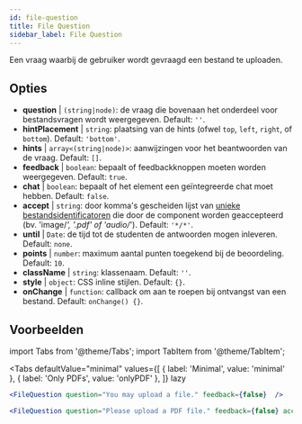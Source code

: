 ```yaml
---
id: file-question 
title: File Question
sidebar_label: File Question
---
```


Een vraag waarbij de gebruiker wordt gevraagd een bestand te uploaden.

## Opties

* __question__ | `(string|node)`: de vraag die bovenaan het onderdeel voor bestandsvragen wordt weergegeven. Default: `''`.
* __hintPlacement__ | `string`: plaatsing van de hints (ofwel `top`, `left`, `right`, of `bottom`). Default: `'bottom'`.
* __hints__ | `array<(string|node)>`: aanwijzingen voor het beantwoorden van de vraag. Default: `[]`.
* __feedback__ | `boolean`: bepaalt of feedbackknoppen moeten worden weergegeven. Default: `true`.
* __chat__ | `boolean`: bepaalt of het element een geïntegreerde chat moet hebben. Default: `false`.
* __accept__ | `string`: door komma's gescheiden lijst van [unieke bestandsidentificatoren](https://developer.mozilla.org/en-US/docs/Web/HTML/Element/input/file#unique_file_type_specifiers) die door de component worden geaccepteerd (bv. 'image/*', '.pdf' of 'audio/*'). Default: `'*/*'`.
* __until__ | `Date`: de tijd tot de studenten de antwoorden mogen inleveren. Default: `none`.
* __points__ | `number`: maximum aantal punten toegekend bij de beoordeling. Default: `10`.
* __className__ | `string`: klassenaam. Default: `''`.
* __style__ | `object`: CSS inline stijlen. Default: `{}`.
* __onChange__ | `function`: callback om aan te roepen bij ontvangst van een bestand. Default: `onChange() {}`.


## Voorbeelden

import Tabs from '@theme/Tabs';
import TabItem from '@theme/TabItem';

<Tabs
    defaultValue="minimal"
    values={[
        { label: 'Minimal', value: 'minimal' },
        { label: 'Only PDFs', value: 'onlyPDF' },
    ]}
    lazy
>

<TabItem value="minimal">

```jsx live
<FileQuestion question="You may upload a file." feedback={false}  />
```
</TabItem>

<TabItem value="onlyPDF">

```jsx live
<FileQuestion question="Please upload a PDF file." feedback={false} accept=".pdf" />
```

</TabItem>

</Tabs>
